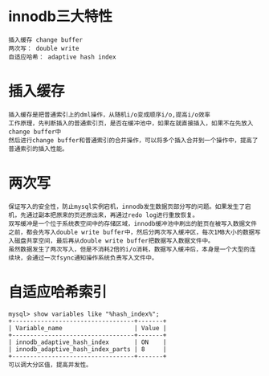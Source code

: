 # innodb三大特性
    插入缓存 change buffer
    两次写： double write
    自适应哈希： adaptive hash index
# 插入缓存
    插入缓存是把普通索引上的dml操作，从随机i/o变成顺序i/o,提高i/o效率
    工作原理，先判断插入的普通索引页，是否在缓冲池中，如果在就直接插入，如果不在先放入change buffer中
    然后进行change buffer和普通索引的合并操作，可以将多个插入合并到一个操作中，提高了普通索引的插入性能。
# 两次写
    保证写入的安全性，防止mysql实例宕机，innodb发生数据页部分写的问题。如果发生了宕机，先通过副本把原来的页还原出来，再通过redo log进行重放恢复。
    双写缓冲是一个位于系统表空间中的存储区域，innodb缓冲池中刷出的脏页在被写入数据文件之前，都会先写入double write buffer中，然后分两次写入缓冲区，每次1MB大小的数据写入磁盘共享空间，最后再从double write buffer把数据写入数据文件中。
    虽然数据发生了两次写入，但是不消耗2倍的i/o消耗，数据写入缓冲后，本身是一个大型的连续块，会通过一次fsync通知操作系统负责写入文件中。
# 自适应哈希索引
    mysql> show variables like "%hash_index%";
    +----------------------------------+-------+
    | Variable_name                    | Value |
    +----------------------------------+-------+
    | innodb_adaptive_hash_index       | ON    |
    | innodb_adaptive_hash_index_parts | 8     |
    +----------------------------------+-------+
    可以调大分区值，提高并发性。
